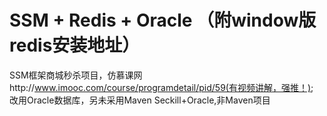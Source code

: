 # SSM + Redis + Oracle （附window版redis安装地址）
SSM框架商城秒杀项目，仿慕课网http://www.imooc.com/course/programdetail/pid/59(有视频讲解，强推！);
改用Oracle数据库，另未采用Maven
Seckill+Oracle,非Maven项目